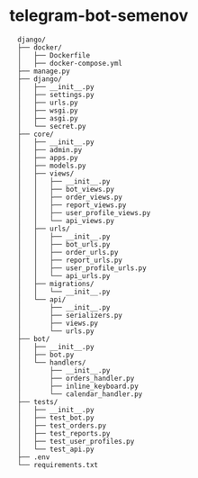 # telegram-bot-semenov

      django/
      ├── docker/
      │   ├── Dockerfile
      │   ├── docker-compose.yml
      ├── manage.py
      ├── django/
      │   ├── __init__.py
      │   ├── settings.py
      │   ├── urls.py
      │   ├── wsgi.py
      │   ├── asgi.py
      │   └── secret.py
      ├── core/
      │   ├── __init__.py
      │   ├── admin.py
      │   ├── apps.py
      │   ├── models.py
      │   ├── views/
      │   │   ├── __init__.py
      │   │   ├── bot_views.py
      │   │   ├── order_views.py
      │   │   ├── report_views.py
      │   │   ├── user_profile_views.py
      │   │   └── api_views.py
      │   ├── urls/
      │   │   ├── __init__.py
      │   │   ├── bot_urls.py
      │   │   ├── order_urls.py
      │   │   ├── report_urls.py
      │   │   ├── user_profile_urls.py
      │   │   └── api_urls.py
      │   ├── migrations/
      │   │   └── __init__.py
      │   └── api/
      │       ├── __init__.py
      │       ├── serializers.py
      │       ├── views.py
      │       └── urls.py
      ├── bot/
      │   ├── __init__.py
      │   ├── bot.py
      │   └── handlers/
      │       ├── __init__.py
      │       ├── orders_handler.py
      │       ├── inline_keyboard.py
      │       └── calendar_handler.py
      ├── tests/
      │   ├── __init__.py
      │   ├── test_bot.py
      │   ├── test_orders.py
      │   ├── test_reports.py
      │   ├── test_user_profiles.py
      │   └── test_api.py
      ├── .env
      └── requirements.txt

